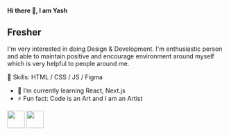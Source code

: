 #### Hi there 👋, I am Yash
## Fresher
I'm very interested in doing Design & Development. 
I'm enthusiastic person and able to maintain positive and encourage environment around myself which is very helpful to people around me.

🎯 Skills:  HTML / CSS / JS / Figma

- 🌱 I’m currently learning React, Next.js  
- ⚡ Fun fact: Code is an Art and I am an Artist
  


[<img src='https://cdn.jsdelivr.net/npm/simple-icons@3.0.1/icons/github.svg' alt='github' height='40' style='color: White'>](https://github.com/anantyash)  [<img src='https://cdn.jsdelivr.net/npm/simple-icons@3.0.1/icons/linkedin.svg' alt='linkedin' height='40' style='color: White'>](https://www.linkedin.com/in/www.linkedin.com/in/anantyash/)  



<!--
Github Portfolio Generator: https://arturssmirnovs.github.io/github-profile-readme-generator/
-->



